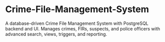 # Crime-File-Management-System
A database-driven Crime File Management System with PostgreSQL backend and UI. Manages crimes, FIRs, suspects, and police officers with advanced search, views, triggers, and reporting.
